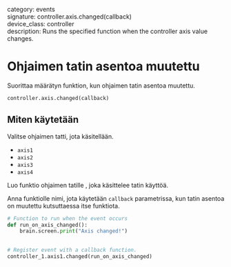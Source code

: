 category: events  
signature: controller.axis.changed(callback)  
device_class: controller  
description: Runs the specified function when the controller axis value changes.  

# Ohjaimen tatin asentoa muutettu

Suorittaa määrätyn funktion, kun ohjaimen tatin asentoa muutettu.

```python
controller.axis.changed(callback)
```

## Miten käytetään

Valitse ohjaimen tatti, jota käsitellään.

* `axis1`
* `axis2`
* `axis3`
* `axis4`

Luo funktio ohjaimen tatille , joka käsittelee tatin käyttöä. 

Anna funktiolle nimi, jota käytetään `callback` parametrissa, kun tatin asentoa on muutettu kutsuttaessa itse funktiota.

```python
# Function to run when the event occurs
def run_on_axis_changed():
    brain.screen.print("Axis changed!")

  
# Register event with a callback function.
controller_1.axis1.changed(run_on_axis_changed)
```

<advanced>
</advanced>
